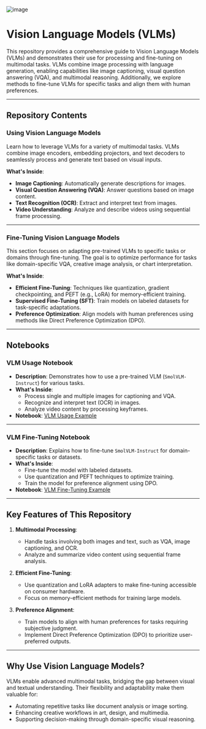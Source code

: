 ![image](https://github.com/user-attachments/assets/0a412d09-7a74-4538-afb4-de932f56122a)



# Vision Language Models (VLMs)

This repository provides a comprehensive guide to Vision Language Models (VLMs) and demonstrates their use for processing and fine-tuning on multimodal tasks. VLMs combine image processing with language generation, enabling capabilities like image captioning, visual question answering (VQA), and multimodal reasoning. Additionally, we explore methods to fine-tune VLMs for specific tasks and align them with human preferences.

---

## Repository Contents

### Using Vision Language Models
Learn how to leverage VLMs for a variety of multimodal tasks. VLMs combine image encoders, embedding projectors, and text decoders to seamlessly process and generate text based on visual inputs.

**What's Inside**:
- **Image Captioning**: Automatically generate descriptions for images.
- **Visual Question Answering (VQA)**: Answer questions based on image content.
- **Text Recognition (OCR)**: Extract and interpret text from images.
- **Video Understanding**: Analyze and describe videos using sequential frame processing.

---

### Fine-Tuning Vision Language Models
This section focuses on adapting pre-trained VLMs to specific tasks or domains through fine-tuning. The goal is to optimize performance for tasks like domain-specific VQA, creative image analysis, or chart interpretation.

**What's Inside**:
- **Efficient Fine-Tuning**: Techniques like quantization, gradient checkpointing, and PEFT (e.g., LoRA) for memory-efficient training.
- **Supervised Fine-Tuning (SFT)**: Train models on labeled datasets for task-specific adaptations.
- **Preference Optimization**: Align models with human preferences using methods like Direct Preference Optimization (DPO).

---

## Notebooks

### VLM Usage Notebook
- **Description**: Demonstrates how to use a pre-trained VLM (`SmolVLM-Instruct`) for various tasks.
- **What's Inside**:
  - Process single and multiple images for captioning and VQA.
  - Recognize and interpret text (OCR) in images.
  - Analyze video content by processing keyframes.
- **Notebook**: [VLM Usage Example](./notebooks/vlm_usage_sample.ipynb)

---

### VLM Fine-Tuning Notebook
- **Description**: Explains how to fine-tune `SmolVLM-Instruct` for domain-specific tasks or datasets.
- **What's Inside**:
  - Fine-tune the model with labeled datasets.
  - Use quantization and PEFT techniques to optimize training.
  - Train the model for preference alignment using DPO.
- **Notebook**: [VLM Fine-Tuning Example](./notebooks/vlm_sft_sample.ipynb)

---

## Key Features of This Repository

1. **Multimodal Processing**:
   - Handle tasks involving both images and text, such as VQA, image captioning, and OCR.
   - Analyze and summarize video content using sequential frame analysis.

2. **Efficient Fine-Tuning**:
   - Use quantization and LoRA adapters to make fine-tuning accessible on consumer hardware.
   - Focus on memory-efficient methods for training large models.

3. **Preference Alignment**:
   - Train models to align with human preferences for tasks requiring subjective judgment.
   - Implement Direct Preference Optimization (DPO) to prioritize user-preferred outputs.

---

## Why Use Vision Language Models?

VLMs enable advanced multimodal tasks, bridging the gap between visual and textual understanding. Their flexibility and adaptability make them valuable for:
- Automating repetitive tasks like document analysis or image sorting.
- Enhancing creative workflows in art, design, and multimedia.
- Supporting decision-making through domain-specific visual reasoning.
